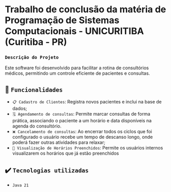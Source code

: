 # Trabalho de conclusão da matéria de Programação de Sistemas Computacionais - UNICURITIBA (Curitiba - PR)

### `Descrição do Projeto`
Este software foi desenvolvido para facilitar a rotina de consultórios médicos, permitindo um controle eficiente de pacientes e consultas.

## :hammer: `Funcionalidades`
- `📋 Cadastro de Clientes`: Registra novos pacientes e inclui na base de dados;
- `🗓️ Agendamento de consultas`: Permite marcar consultas de forma prática, associando o paciente a um horário e data disponíveis na agenda do consultório.
- `❌ Cancelamento de consultas`: Ao encerrar todos os ciclos que foi configurado o usuário recebe um tempo de descanso longo, onde poderá fazer outras atividades para relaxar;
- `👀 Visualização de Horários Preenchidos`: Permite os usuários internos visualizarem os horários que já estão preenchidos

## ✔️ `Tecnologias utilizadas`
- `Java 21`
